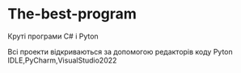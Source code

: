 # The-best-program
Круті програми C# і Pyton

Всі проекти відкриваються за допомогою редакторів коду Pyton IDLE,PyCharm,VisualStudio2022
